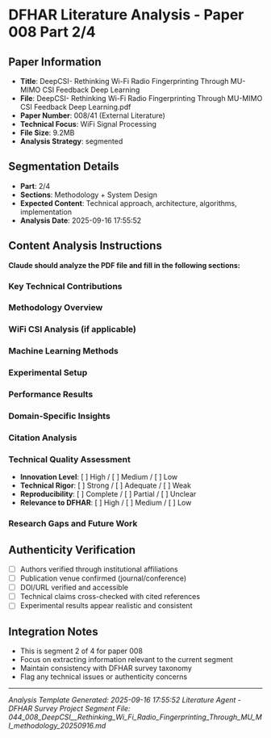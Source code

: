 # DFHAR Literature Analysis - Paper 008 Part 2/4

## Paper Information
- **Title**: DeepCSI- Rethinking Wi-Fi Radio Fingerprinting Through MU-MIMO CSI Feedback Deep Learning
- **File**: DeepCSI- Rethinking Wi-Fi Radio Fingerprinting Through MU-MIMO CSI Feedback Deep Learning.pdf
- **Paper Number**: 008/41 (External Literature)
- **Technical Focus**: WiFi Signal Processing
- **File Size**: 9.2MB
- **Analysis Strategy**: segmented

## Segmentation Details
- **Part**: 2/4
- **Sections**: Methodology + System Design
- **Expected Content**: Technical approach, architecture, algorithms, implementation
- **Analysis Date**: 2025-09-16 17:55:52

## Content Analysis Instructions
**Claude should analyze the PDF file and fill in the following sections:**

### Key Technical Contributions
<!-- Extract and summarize the main technical innovations -->

### Methodology Overview
<!-- Describe the proposed approach, algorithms, or system architecture -->

### WiFi CSI Analysis (if applicable)
<!-- Analyze WiFi CSI processing methods, feature extraction, signal processing -->

### Machine Learning Methods
<!-- Detail ML/DL models, training procedures, optimization techniques -->

### Experimental Setup
<!-- Describe datasets, evaluation metrics, experimental conditions -->

### Performance Results
<!-- Summarize quantitative results, comparisons, performance metrics -->

### Domain-Specific Insights
<!-- Insights relevant to DFHAR survey: cross-domain, transfer learning, etc. -->

### Citation Analysis
<!-- Verify citations, check author authenticity, identify key references -->

### Technical Quality Assessment
- **Innovation Level**: [ ] High / [ ] Medium / [ ] Low
- **Technical Rigor**: [ ] Strong / [ ] Adequate / [ ] Weak
- **Reproducibility**: [ ] Complete / [ ] Partial / [ ] Unclear
- **Relevance to DFHAR**: [ ] High / [ ] Medium / [ ] Low

### Research Gaps and Future Work
<!-- Identify limitations and potential extensions -->

## Authenticity Verification
- [ ] Authors verified through institutional affiliations
- [ ] Publication venue confirmed (journal/conference)
- [ ] DOI/URL verified and accessible
- [ ] Technical claims cross-checked with cited references
- [ ] Experimental results appear realistic and consistent

## Integration Notes
- This is segment 2 of 4 for paper 008
- Focus on extracting information relevant to the current segment
- Maintain consistency with DFHAR survey taxonomy
- Flag any technical issues or authenticity concerns

---
*Analysis Template Generated: 2025-09-16 17:55:52*
*Literature Agent - DFHAR Survey Project*
*Segment File: 044_008_DeepCSI__Rethinking_Wi_Fi_Radio_Fingerprinting_Through_MU_MI_methodology_20250916.md*
